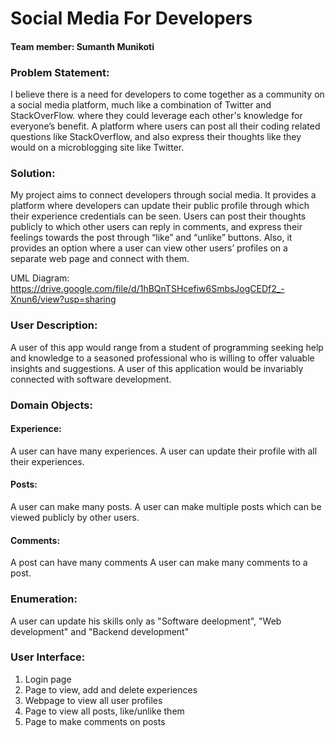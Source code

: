# Social Media For Developers
#### Team member: Sumanth Munikoti

### Problem Statement:

I believe there is a need for developers to come together as a community on a social media platform, much like a combination of Twitter and StackOverFlow.  where they could leverage each other's knowledge for everyone’s benefit. A platform where users can post all their coding related questions like StackOverflow, and also express their thoughts like they would on a microblogging site like Twitter.

### Solution:

My project aims to connect developers through social media. It provides a platform where developers can update their public profile through which their experience credentials can be seen. Users can post their thoughts publicly to which other users can reply in comments, and express their feelings towards the post through “like” and “unlike” buttons. Also, it provides an option where a user can view other users’ profiles on a separate web page and connect with them.

UML Diagram: https://drive.google.com/file/d/1hBQnTSHcefiw6SmbsJogCEDf2_-Xnun6/view?usp=sharing

### User Description:

A user of this app would range from a student of programming seeking help and knowledge to a seasoned professional who is willing to offer valuable insights and suggestions. A user of this application would be invariably connected with software development.

### Domain Objects:

#### Experience:
A user can have many experiences.
A user can update their profile with all their experiences.

#### Posts:
A user can make many posts.
A user can make multiple posts which can be viewed publicly by other users.

#### Comments: 
A post can have many comments
A user can make many comments to a post.

### Enumeration:
A user can update his skills only as "Software deelopment", "Web development" and "Backend development"

### User Interface:

1. Login page
2. Page to view, add and delete experiences
3. Webpage to view all user profiles
4. Page to view all posts, like/unlike them
5. Page to make comments on posts

